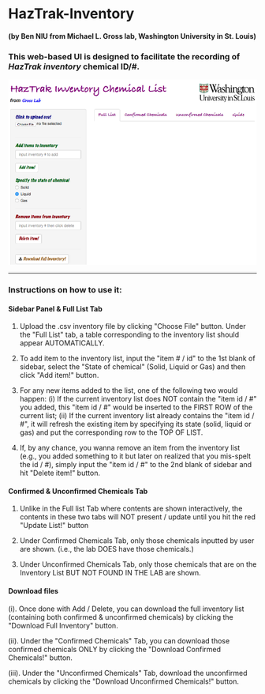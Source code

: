 # HazTrak-Inventory   
#### (by Ben NIU from Michael L. Gross lab, Washington University in St. Louis)
### This web-based UI is designed to facilitate the recording of *HazTrak inventory* chemical ID/#.  

![Alt text](pics/overview.png?raw=true "Optional Title")


_______
### Instructions on how to use it:  

#### Sidebar Panel & Full List Tab

1. Upload the .csv inventory file by clicking "Choose File" button. Under the "Full List" tab, a table corresponding to the inventory list should appear AUTOMATICALLY.

2. To add item to the inventory list, input the "item # / id" to the 1st blank of sidebar, select the "State of chemical" (Solid, Liquid or Gas) and then click "Add item!" button.

3. For any new items added to the list, one of the following two would happen: (i) If the current inventory list does NOT contain the "item id / #" you added, this "item id / #" would be inserted to the FIRST ROW of the current list; (ii) If the current inventory list already contains the "item id / #", it will refresh the existing item by specifying its state (solid, liquid or gas) and put the corresponding row to the TOP OF LIST.

4. If, by any chance, you wanna remove an item from the inventory list (e.g., you added something to it but later on realized that you mis-spelt the id / #), simply input the "item id / #" to the 2nd blank of sidebar and hit "Delete item!" button.

#### Confirmed & Unconfirmed Chemicals Tab

1. Unlike in the Full list Tab where contents are shown interactively, the contents in these two tabs will NOT present / update until you hit the red "Update List!" button

2. Under Confirmed Chemicals Tab, only those chemicals inputted by user are shown. (i.e., the lab DOES have those chemicals.)

3. Under Unconfirmed Chemicals Tab, only those chemicals that are on the Inventory List BUT NOT FOUND IN THE LAB are shown.

#### Download files

(i). Once done with Add / Delete, you can download the full inventory list (containing both confirmed & unconfirmed chemicals) by clicking the "Download Full Inventory" button.

(ii). Under the "Confirmed Chemicals" Tab, you can download those confirmed chemicals ONLY by clicking the "Download Confirmed Chemicals!" button.

(iii). Under the "Unconfirmed Chemicals" Tab, download the unconfirmed chemicals by clicking the "Download Unconfirmed Chemicals!" button.
